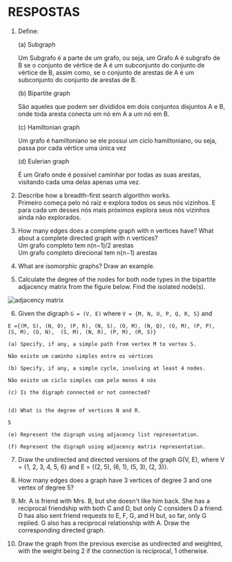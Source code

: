 # RESPOSTAS

1. Define:

	(a) Subgraph 
	
	Um Subgrafo é a parte de um grafo, ou seja, um Grafo A é subgrafo de B se o conjunto de vértice de A é um subconjunto   do conjunto de vértice de B, assim como, se o conjunto de arestas de A é um subconjunto do conjunto de arestas de B.
	
	(b) Bipartite graph
	
	São aqueles que podem ser divididos em dois conjuntos disjuntos A e B, onde toda aresta conecta um nó em A a um nó em B.
	
	(c) Hamiltonian graph
	
	Um grafo é hamiltoniano se ele possui um ciclo hamiltoniano, ou seja, passa por cada vértice uma única vez

	(d) Eulerian graph
	
	É um Grafo onde é possível caminhar por todas as suas arestas, visitando cada uma delas apenas uma vez. 

2. Describe how a breadth-first search algorithm works.
<br>Primeiro começa pelo nó raiz e explora todos os seus nós vizinhos. E para cada um desses nós mais próximos explora seus nós vizinhos ainda não explorados. 

3. How many edges does a complete graph with n vertices have? What about a complete directed graph with n vertices?
<br>Um grafo completo tem n(n−1)/2 arestas
<br>Um grafo completo direcional tem n(n−1) arestas

4. What are isomorphic graphs? Draw an example.


5. Calculate the degree of the nodes for both node types in the bipartite adjacency matrix from the figure below. Find the isolated node(s).

![adjacency matrix](./img/matrix01.png)

6. Given the digraph `G = (V, E)` where `V = {M, N, O, P, Q, R, S}` and 

`E ={(M, S), (N, O), (P, R), (N, S), (O, M),
	 (N, Q), (O, M), (P, P), (S, M), (O, N), 
	 (S, M), (N, R), (P, M), (M, S)}`

	(a) Specify, if any, a simple path from vertex M to vertex S.
	
	Não existe um caminho simples entre os vértices

	(b) Specify, if any, a simple cycle, involving at least 4 nodes.
	
	Não existe um ciclo simples com pelo menos 4 nós

	(c) Is the digraph connected or not connected?
	

	(d) What is the degree of vertices N and R.
	
	5

	(e) Represent the digraph using adjacency list representation.

	(f) Represent the digraph using adjacency matrix representation.

7. Draw the undirected and directed versions of the graph G(V, E), where V = {1, 2, 3, 4, 5, 6} and E = {(2, 5), (6, 1), (5, 3), (2, 3)}.

8. How many edges does a graph have 3 vertices of degree 3 and one vertex of degree 5?

9. Mr. A is friend with Mrs. B, but she doesn't like him back. She has a reciprocal friendship with both C and D, but only C considers D a friend. D has also sent friend requests to E, F, G, and H but, so far, only G replied. G also has a reciprocal relationship with A. Draw the corresponding directed graph.

10. Draw the graph from the previous exercise as undirected and weighted, with the weight being 2 if the connection is reciprocal, 1 otherwise.
